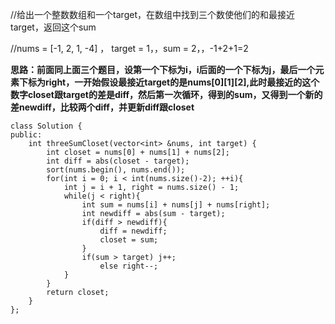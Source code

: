 //给出一个整数数组和一个target，在数组中找到三个数使他们的和最接近target，返回这个sum

//nums = [-1, 2, 1, -4]   ，  target = 1，，sum = 2，，-1+2+1=2

**思路：前面同上面三个题目，设第一个下标为i，i后面的一个下标为j，最后一个元素下标为right，一开始假设最接近target的是nums[0][1][2],此时最接近的这个数字closet跟target的差是diff，然后第一次循环，得到的sum，又得到一个新的差newdiff，比较两个diff，并更新diff跟closet**

```
class Solution {
public:
    int threeSumCloset(vector<int> &nums, int target) {
        int closet = nums[0] + nums[1] + nums[2];
        int diff = abs(closet - target);
        sort(nums.begin(), nums.end());
        for(int i = 0; i < int(nums.size()-2); ++i){
            int j = i + 1, right = nums.size() - 1;
            while(j < right){
                int sum = nums[i] + nums[j] + nums[right];
                int newdiff = abs(sum - target);
                if(diff > newdiff){
                    diff = newdiff;
                    closet = sum;
                }
                if(sum > target) j++;
                    else right--;
            }
        }
        return closet;
    }
};
```
